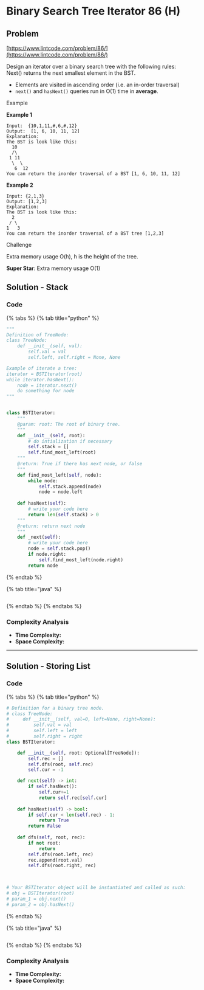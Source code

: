 # Binary Search Tree Iterator 86 (H)

## Problem

[https://www.lintcode.com/problem/86/](https://www.lintcode.com/problem/86/)

Design an iterator over a binary search tree with the following rules:\
Next() returns the next smallest element in the BST.

* Elements are visited in ascending order (i.e. an in-order traversal)
* `next()` and `hasNext()` queries run in O(_1_) time in **average**.

Example

**Example 1**

```
Input:  {10,1,11,#,6,#,12}
Output:  [1, 6, 10, 11, 12]
Explanation:
The BST is look like this:
  10
  /\
 1 11
  \  \
   6  12
You can return the inorder traversal of a BST [1, 6, 10, 11, 12]
```

**Example 2**

```
Input: {2,1,3}
Output: [1,2,3]
Explanation:
The BST is look like this:
  2
 / \
1   3
You can return the inorder traversal of a BST tree [1,2,3]
```

Challenge

Extra memory usage O(h), h is the height of the tree.

**Super Star**: Extra memory usage O(1)

## Solution - Stack

### Code

{% tabs %}
{% tab title="python" %}
```python
"""
Definition of TreeNode:
class TreeNode:
    def __init__(self, val):
        self.val = val
        self.left, self.right = None, None

Example of iterate a tree:
iterator = BSTIterator(root)
while iterator.hasNext():
    node = iterator.next()
    do something for node 
"""


class BSTIterator:
    """
    @param: root: The root of binary tree.
    """
    def __init__(self, root):
        # do intialization if necessary
        self.stack = []
        self.find_most_left(root)
    """
    @return: True if there has next node, or false
    """
    def find_most_left(self, node):
        while node:
            self.stack.append(node)
            node = node.left    
    
    def hasNext(self):
        # write your code here
        return len(self.stack) > 0
    """
    @return: return next node
    """
    def _next(self):
        # write your code here
        node = self.stack.pop()
        if node.right:
            self.find_most_left(node.right)
        return node
```
{% endtab %}

{% tab title="java" %}
```
```
{% endtab %}
{% endtabs %}

### Complexity Analysis

* **Time Complexity:**
* **Space Complexity:**

****

## Solution - Storing List

### Code

{% tabs %}
{% tab title="python" %}
```python
# Definition for a binary tree node.
# class TreeNode:
#     def __init__(self, val=0, left=None, right=None):
#         self.val = val
#         self.left = left
#         self.right = right
class BSTIterator:

    def __init__(self, root: Optional[TreeNode]):
        self.rec = []
        self.dfs(root, self.rec)
        self.cur = -1

    def next(self) -> int:
        if self.hasNext():
            self.cur+=1
            return self.rec[self.cur]
        
    def hasNext(self) -> bool:
        if self.cur < len(self.rec) - 1:
            return True
        return False
        
    def dfs(self, root, rec):
        if not root:
            return 
        self.dfs(root.left, rec)
        rec.append(root.val)
        self.dfs(root.right, rec)
        


# Your BSTIterator object will be instantiated and called as such:
# obj = BSTIterator(root)
# param_1 = obj.next()
# param_2 = obj.hasNext()
```
{% endtab %}

{% tab title="java" %}
```
```
{% endtab %}
{% endtabs %}

### Complexity Analysis

* **Time Complexity:**
* **Space Complexity:**
